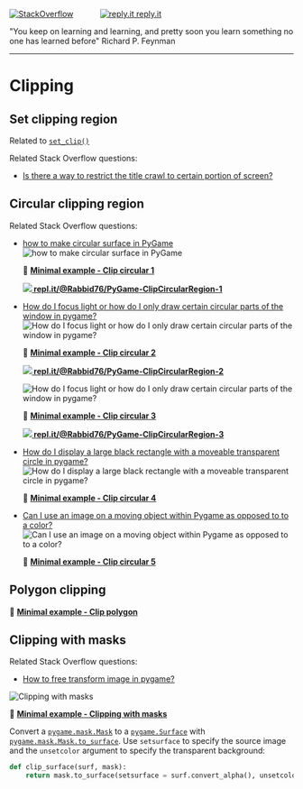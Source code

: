 [![StackOverflow](https://stackexchange.com/users/flair/7322082.png)](https://stackoverflow.com/users/5577765/rabbid76?tab=profile) &nbsp;&nbsp;&nbsp;&nbsp;&nbsp;&nbsp;&nbsp;&nbsp;&nbsp;&nbsp; [![reply.it](../../resource/logo/Repl_it_logo_80.png) reply.it](https://repl.it/repls/folder/PyGame%20Examples)

"You keep on learning and learning, and pretty soon you learn something no one has learned before"
Richard P. Feynman

---

# Clipping

## Set clipping region

Related to [`set_clip()`](https://www.pygame.org/docs/ref/surface.html#pygame.Surface.set_clip)

Related Stack Overflow questions:

- [Is there a way to restrict the title crawl to certain portion of screen?](https://stackoverflow.com/questions/60508313/is-there-a-way-to-restrict-the-title-crawl-to-certain-portion-of-screen)

## Circular clipping region

Related Stack Overflow questions:

- [how to make circular surface in PyGame](https://stackoverflow.com/questions/64075338/how-to-make-circular-surface-in-pygame/64075812#64075812)  
  ![how to make circular surface in PyGame](https://i.stack.imgur.com/koG1J.png)

  :scroll: **[Minimal example - Clip circular 1](../../examples/minimal_examples/pygame_minimal_clip_circular_1.py)**

  **[![](https://i.stack.imgur.com/5jD0C.png) repl.it/@Rabbid76/PyGame-ClipCircularRegion-1](https://replit.com/@Rabbid76/PyGame-ClipCircularRegion-1#main.py)**

- [How do I focus light or how do I only draw certain circular parts of the window in pygame?](https://stackoverflow.com/questions/61657481/how-do-i-focus-light-or-how-do-i-only-draw-certain-circular-parts-of-the-window/61658124#61658124)  
  ![How do I focus light or how do I only draw certain circular parts of the window in pygame?](https://i.stack.imgur.com/pbiAC.gif)
  
  :scroll: **[Minimal example - Clip circular 2](../../examples/minimal_examples/pygame_minimal_clip_circular_2.py)**

  **[![](https://i.stack.imgur.com/5jD0C.png) repl.it/@Rabbid76/PyGame-ClipCircularRegion-2](https://replit.com/@Rabbid76/PyGame-ClipCircularRegion-2#main.py)**

  ![How do I focus light or how do I only draw certain circular parts of the window in pygame?](https://i.stack.imgur.com/Pt2IY.gif)

  :scroll: **[Minimal example - Clip circular 3](../../examples/minimal_examples/pygame_minimal_clip_circular_3.py)**

  **[![](https://i.stack.imgur.com/5jD0C.png) repl.it/@Rabbid76/PyGame-ClipCircularRegion-3](https://replit.com/@Rabbid76/PyGame-ClipCircularRegion-3#main.py)**

- [How do I display a large black rectangle with a moveable transparent circle in pygame?](https://stackoverflow.com/questions/57393670/how-do-i-display-a-large-black-rectangle-with-a-moveable-transparent-circle-in-p/57612836#57612836)  
  ![How do I display a large black rectangle with a moveable transparent circle in pygame?](https://i.stack.imgur.com/JLkq4.gif)

  :scroll: **[Minimal example - Clip circular 4](../../examples/minimal_examples/pygame_minimal_clip_circular_4.py)**

- [Can I use an image on a moving object within Pygame as opposed to to a color?](https://stackoverflow.com/questions/65851274/can-i-use-an-image-on-a-moving-object-within-pygame-as-opposed-to-to-a-color/65851431#65851431)  
  ![Can I use an image on a moving object within Pygame as opposed to to a color?](https://i.stack.imgur.com/kIAeK.gif)  

  :scroll: **[Minimal example - Clip circular 5](../../examples/minimal_examples/pygame_minimal_clip_circular_5.py)**

## Polygon clipping

:scroll: **[Minimal example - Clip polygon](../../examples/minimal_examples/pygame_minimal_clip_polygon_1.py)**

## Clipping with masks

Related Stack Overflow questions:

- [How to free transform image in pygame?](https://stackoverflow.com/questions/69271298/how-to-free-transform-image-in-pygame/69272398#69272398)

![Clipping with masks](https://i.stack.imgur.com/RYXm0.png)

:scroll: **[Minimal example - Clipping with masks](../../examples/minimal_examples/pygame_minimal_clip_mask.py)**

Convert a [`pygame.mask.Mask`](https://www.pygame.org/docs/ref/mask.html#pygame.mask.Mask) to a [`pygame.Surface`](https://www.pygame.org/docs/ref/surface.html) with [`pygame.mask.Mask.to_surface`](https://www.pygame.org/docs/ref/mask.html#pygame.mask.Mask.to_surface). Use `setsurface` to specify the source image and the `unsetcolor` argument to specify the transparent background:

```py
def clip_surface(surf, mask):
    return mask.to_surface(setsurface = surf.convert_alpha(), unsetcolor = (0, 0, 0, 0))
```
